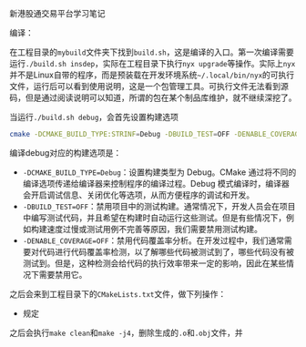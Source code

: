 新港股通交易平台学习笔记

编译：

在工程目录的`mybuild`文件夹下找到`build.sh`，这是编译的入口。第一次编译需要运行`./build.sh insdep`，实际在工程目录下执行`nyx upgrade`等操作。实际上`nyx`并不是Linux自带的程序，而是预装载在开发环境系统`~/.local/bin/nyx`的可执行文件，运行后可以看到使用说明，这是一个包管理工具。可执行文件无法看到源码，但是通过阅读说明可以知道，所谓的包在某个制品库维护，就不继续深挖了。

当运行`./build.sh debug`，会首先设置构建选项

```bash
cmake -DCMAKE_BUILD_TYPE:STRINF=Debug -DBUILD_TEST=OFF -DENABLE_COVERAGE=OFF ..
```

编译debug对应的构建选项是：

- `-DCMAKE_BUILD_TYPE=Debug`：设置构建类型为 Debug。CMake 通过将不同的编译选项传递给编译器来控制程序的编译过程。Debug 模式编译时，编译器会开启调试信息、关闭优化等选项，从而方便程序的调试和开发。
- `-DBUILD_TEST=OFF`：禁用项目中的测试构建。通常情况下，开发人员会在项目中编写测试代码，并且希望在构建时自动运行这些测试。但是有些情况下，例如构建速度过慢或测试用例不完善等原因，我们需要禁用测试构建。
- `-DENABLE_COVERAGE=OFF`：禁用代码覆盖率分析。在开发过程中，我们通常需要对代码进行代码覆盖率检测，以了解哪些代码被测试到了，哪些代码没有被测试到。但是，这种检测会给代码的执行效率带来一定的影响，因此在某些情况下需要禁用它。

之后会来到工程目录下的`CMakeLists.txt`文件，做下列操作：

* 规定



之后会执行`make clean`和`make -j4`，删除生成的`.o`和`.obj`文件，并
